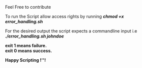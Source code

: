 Feel Free to contribute

To run the Script allow access rights by running <b> <i> chmod +x error_handling.sh </i> </b> </br>

For the desired output the script expects a commandline input i.e <b> <i>./error_handling.sh johndoe</i> <b/> </br>

exit 1 means failure.</br>
exit 0 means success. </br>


<b>Happy Scripting !''!</b>